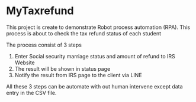 # MyTaxrefund
This project is create to demonstrate Robot process automation (RPA). This process is about to check the tax refund status of each student

The process consist of 3 steps
1. Enter Social security marriage status and amount of refund to IRS Website
2. The result will be shown in status page
3. Notify the result from IRS page to the client via LINE 

All these 3 steps can be automate with out human intervene except data entry in the CSV file. 

